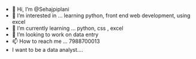 - 👋 Hi, I’m @Sehajpiplani
- 👀 I’m interested in ... learning  python, front end web development, using excel
- 🌱 I’m currently learning ... python, css , excel
- 💞️ I’m looking to work on data entry 
- 📫 How to reach me ... 7988700013
- I want to be a data analyst....

<!---
Sehajpiplani/Sehajpiplani is a ✨ special ✨ repository because its `README.md` (this file) appears on your GitHub profile.
You can click the Preview link to take a look at your changes.
--->
